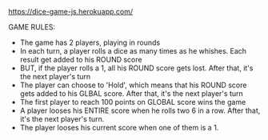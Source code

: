 
https://dice-game-js.herokuapp.com/



GAME RULES:

- The game has 2 players, playing in rounds
- In each turn, a player rolls a dice as many times as he whishes. Each result get added to his ROUND score
- BUT, if the player rolls a 1, all his ROUND score gets lost. After that, it's the next player's turn
- The player can choose to 'Hold', which means that his ROUND score gets added to his GLBAL score. After that, it's the next    player's turn
- The first player to reach 100 points on GLOBAL score wins the game
- A player looses his ENTIRE score when he rolls two 6 in a row. After that, it's the next player's turn.
- The player looses his current score when one of them is a 1.




